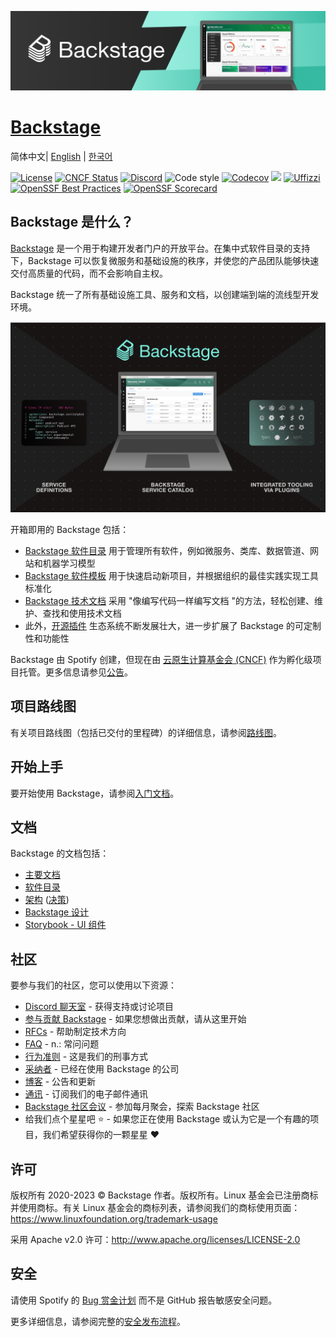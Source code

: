 [![headline](docs/assets/headline.png)](https://backstage.io/)

# [Backstage](https://backstage.io)

简体中文\| [English](README.md) \| [한국어](README-ko_kr.md)

[![License](https://img.shields.io/badge/License-Apache%202.0-blue.svg)](https://opensource.org/licenses/Apache-2.0)
[![CNCF Status](https://img.shields.io/badge/cncf%20status-incubation-blue.svg)](https://www.cncf.io/projects)
[![Discord](https://img.shields.io/discord/687207715902193673?logo=discord&label=Discord&color=5865F2&logoColor=white)](https://discord.gg/backstage-687207715902193673)
![Code style](https://img.shields.io/badge/code_style-prettier-ff69b4.svg)
[![Codecov](https://img.shields.io/codecov/c/github/backstage/backstage)](https://codecov.io/gh/backstage/backstage)
[![](https://img.shields.io/github/v/release/backstage/backstage)](https://github.com/backstage/backstage/releases)
[![Uffizzi](https://img.shields.io/endpoint?url=https%3A%2F%2Fapp.uffizzi.com%2Fapi%2Fv1%2Fpublic%2Fshields%2Fgithub.com%2Fbackstage%2Fbackstage)](https://app.uffizzi.com/ephemeral-environments/backstage/backstage)
[![OpenSSF Best Practices](https://bestpractices.coreinfrastructure.org/projects/7678/badge)](https://bestpractices.coreinfrastructure.org/projects/7678)
[![OpenSSF Scorecard](https://api.securityscorecards.dev/projects/github.com/backstage/backstage/badge)](https://securityscorecards.dev/viewer/?uri=github.com/backstage/backstage)

## Backstage 是什么？

[Backstage](https://backstage.io/) 是一个用于构建开发者门户的开放平台。在集中式软件目录的支持下，Backstage 可以恢复微服务和基础设施的秩序，并使您的产品团队能够快速交付高质量的代码，而不会影响自主权。

Backstage 统一了所有基础设施工具、服务和文档，以创建端到端的流线型开发环境。

![software-catalog](docs/assets/header.png)

开箱即用的 Backstage 包括：

- [Backstage 软件目录](https://backstage.io/docs/features/software-catalog/) 用于管理所有软件，例如微服务、类库、数据管道、网站和机器学习模型
- [Backstage 软件模板](https://backstage.io/docs/features/software-templates/) 用于快速启动新项目，并根据组织的最佳实践实现工具标准化
- [Backstage 技术文档](https://backstage.io/docs/features/techdocs/) 采用 "像编写代码一样编写文档 "的方法，轻松创建、维护、查找和使用技术文档
- 此外，[开源插件](https://github.com/backstage/backstage/tree/master/plugins) 生态系统不断发展壮大，进一步扩展了 Backstage 的可定制性和功能性

Backstage 由 Spotify 创建，但现在由 [云原生计算基金会 (CNCF)](https://www.cncf.io) 作为孵化级项目托管。更多信息请参见[公告](https://backstage.io/blog/2022/03/16/backstage-turns-two#out-of-the-sandbox-and-into-incubation)。

## 项目路线图

有关项目路线图（包括已交付的里程碑）的详细信息，请参阅[路线图](https://backstage.io/docs/overview/roadmap)。

## 开始上手

要开始使用 Backstage，请参阅[入门文档](https://backstage.io/docs/getting-started)。

## 文档

Backstage 的文档包括：

- [主要文档](https://backstage.io/docs)
- [软件目录](https://backstage.io/docs/features/software-catalog/)
- [架构](https://backstage.io/docs/overview/architecture-overview) ([决策](https://backstage.io/docs/architecture-decisions/))
- [Backstage 设计](https://backstage.io/docs/dls/design)
- [Storybook - UI 组件](https://backstage.io/storybook)

## 社区

要参与我们的社区，您可以使用以下资源：

- [Discord 聊天室](https://discord.gg/backstage-687207715902193673) - 获得支持或讨论项目
- [参与贡献 Backstage](https://github.com/backstage/backstage/blob/master/CONTRIBUTING.md) - 如果您想做出贡献，请从这里开始
- [RFCs](https://github.com/backstage/backstage/labels/rfc) - 帮助制定技术方向
- [FAQ](https://backstage.io/docs/FAQ) - n.: 常问问题
- [行为准则](CODE_OF_CONDUCT.md) - 这是我们的刑事方式
- [采纳者](ADOPTERS.md) - 已经在使用 Backstage 的公司
- [博客](https://backstage.io/blog/) - 公告和更新
- [通讯](https://spoti.fi/backstagenewsletter) - 订阅我们的电子邮件通讯
- [Backstage 社区会议](https://github.com/backstage/community) - 参加每月聚会，探索 Backstage 社区
- 给我们点个星星吧 ⭐️ - 如果您正在使用 Backstage 或认为它是一个有趣的项目，我们希望获得你的一颗星星 ❤️

## 许可

版权所有 2020-2023 © Backstage 作者。版权所有。Linux 基金会已注册商标并使用商标。有关 Linux 基金会的商标列表，请参阅我们的商标使用页面：https://www.linuxfoundation.org/trademark-usage

采用 Apache v2.0 许可：http://www.apache.org/licenses/LICENSE-2.0

## 安全

请使用 Spotify 的 [Bug 赏金计划](https://hackerone.com/spotify) 而不是 GitHub 报告敏感安全问题。

更多详细信息，请参阅完整的[安全发布流程](SECURITY.md)。
